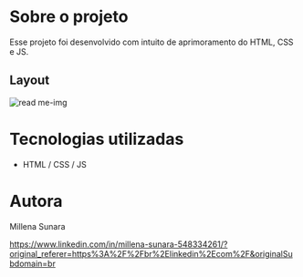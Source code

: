 # Sobre o projeto
Esse projeto foi desenvolvido com intuito de aprimoramento do HTML, CSS e JS. 

## Layout 
![read me-img](https://github.com/millenasunara/Landing-Page-Mario-Bros/assets/148871283/f4a7a88a-d908-4f4f-bbca-356ea33e4f67)

# Tecnologias utilizadas
- HTML / CSS / JS
  
# Autora

Millena Sunara

https://www.linkedin.com/in/millena-sunara-548334261/?original_referer=https%3A%2F%2Fbr%2Elinkedin%2Ecom%2F&originalSubdomain=br
